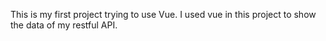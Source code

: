 This is my first project trying to use Vue. I used vue in this project to show the data of my restful API. 

